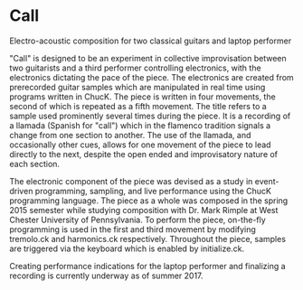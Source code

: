 # Call
Electro-acoustic composition for two classical guitars and laptop performer

"Call" is designed to be an experiment in collective improvisation between two guitarists and a third performer controlling electronics, with the electronics dictating the pace of the piece. The electronics are created from prerecorded guitar samples which are manipulated in real time using programs written in ChucK. The piece is written in four movements, the second of which is repeated as a fifth movement. The title refers to a sample used prominently several times during the piece. It is a recording of a llamada (Spanish for "call") which in the flamenco tradition signals a change from one section to another. The use of the llamada, and occasionally other cues, allows for one movement of the piece to lead directly to the next, despite the open ended and improvisatory nature of each section.

The electronic component of the piece was devised as a study in event-driven programming, sampling, and live performance using the ChucK programming language. The piece as a whole was composed in the spring 2015 semester while studying composition with Dr. Mark Rimple at West Chester University of Pennsylvania. To perform the piece, on-the-fly programming is used in the first and third movement by modifying tremolo.ck and harmonics.ck respectively. Throughout the piece, samples are triggered via the keyboard which is enabled by initialize.ck.

Creating performance indications for the laptop performer and finalizing a recording is currently underway as of summer 2017.